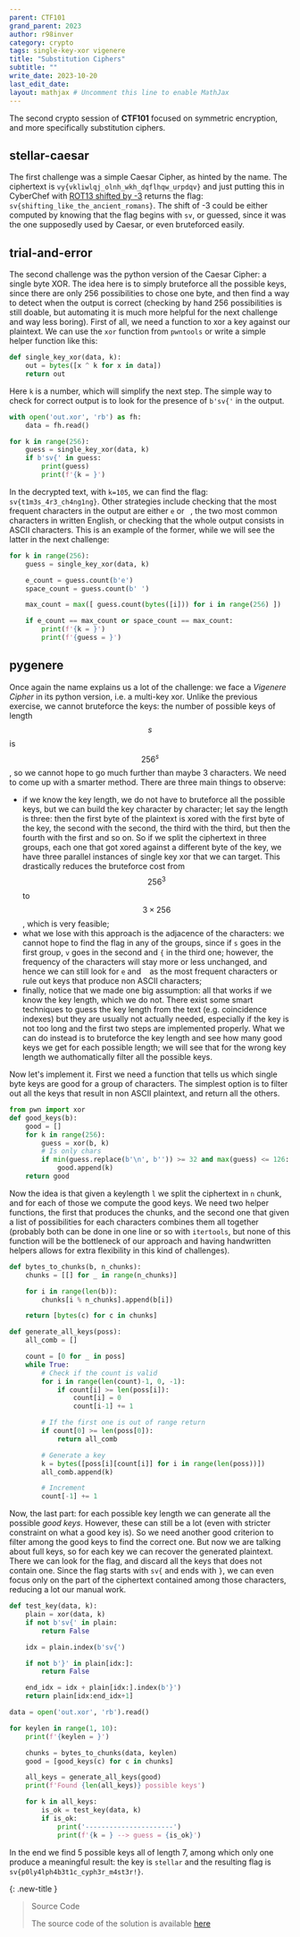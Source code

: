 ```yaml
---
parent: CTF101
grand_parent: 2023
author: r98inver
category: crypto
tags: single-key-xor vigenere
title: "Substitution Ciphers"
subtitle: ""
write_date: 2023-10-20
last_edit_date:
layout: mathjax # Uncomment this line to enable MathJax
---
```


The second crypto session of **CTF101** focused on symmetric encryption, and more specifically substitution ciphers.

## stellar-caesar

The first challenge was a simple Caesar Cipher, as hinted by the name. The ciphertext is `vy{vkliwlqj_olnh_wkh_dqflhqw_urpdqv}` and just putting this in CyberChef with [ROT13 shifted by -3](https://gchq.github.io/CyberChef/#recipe=ROT13(true,true,false,-3)&input=dnl7dmtsaXdscWpfb2xuaF93a2hfZHFmbGhxd191cnBkcXZ9Cg) returns the flag: `sv{shifting_like_the_ancient_romans}`. The shift of -3 could be either computed by knowing that the flag begins with `sv`, or guessed, since it was the one supposedly used by Caesar, or even bruteforced easily.

## trial-and-error

The second challenge was the python version of the Caesar Cipher: a single byte XOR. The idea here is to simply bruteforce all the possible keys, since there are only 256 possibilities to chose one byte, and then find a way to detect when the output is correct (checking by hand 256 possibilities is still doable, but automating it is much more helpful for the next challenge and way less boring). First of all, we need a function to xor a key against our plaintext. We can use the `xor` function from `pwntools` or write a simple helper function like this:

```python
def single_key_xor(data, k):
	out = bytes([x ^ k for x in data])
	return out
```

Here `k` is a number, which will simplify the next step. The simple way to check for correct output is to look for the presence of `b'sv{'` in the output.

```python
with open('out.xor', 'rb') as fh:
	data = fh.read()

for k in range(256):
	guess = single_key_xor(data, k)
	if b'sv{' in guess:
		print(guess)
		print(f'{k = }')
```

In the decrypted text, with `k=105`, we can find the flag: `sv{t1m3s_4r3_ch4ng1ng}`. Other strategies include checking that the most frequent characters in the output are either `e` or ` `, the two most common characters in written English, or checking that the whole output consists in ASCII characters. This is an example of the former, while we will see the latter in the next challenge:

```python
for k in range(256):
	guess = single_key_xor(data, k)

	e_count = guess.count(b'e')
	space_count = guess.count(b' ')

	max_count = max([ guess.count(bytes([i])) for i in range(256) ])

	if e_count == max_count or space_count == max_count:
		print(f'{k = }')
		print(f'{guess = }')
```

## pygenere

Once again the name explains us a lot of the challenge: we face a *Vigenere Cipher* in its python version, i.e. a multi-key xor. Unlike the previous exercise, we cannot bruteforce the keys: the number of possible keys of length $$s$$ is $$256^s$$, so we cannot hope to go much further than maybe 3 characters. We need to come up with a smarter method. There are three main things to observe:

- if we know the key length, we do not have to bruteforce all the possible keys, but we can build the key character by character; let say the length is three: then the first byte of the plaintext is xored with the first byte of the key, the second with the second, the third with the third, but then the fourth with the first and so on. So if we split the ciphertext in three groups, each one that got xored against a different byte of the key, we have three parallel instances of single key xor that we can target. This drastically reduces the bruteforce cost from $$256^3$$ to $$3 \times 256$$, which is very feasible;
- what we lose with this approach is the adjacence of the characters: we cannot hope to find the flag in any of the groups, since if `s` goes in the first group, `v` goes in the second and `{` in the third one; however, the frequency of the characters will stay more or less unchanged, and hence we can still look for `e` and ` ` as the most frequent characters or rule out keys that produce non ASCII characters;
- finally, notice that we made one big assumption: all that works if we know the key length, which we do not. There exist some smart techniques to guess the key length from the text (e.g. coincidence indexes) but they are usually not actually needed, especially if the key is not too long and the first two steps are implemented properly. What we can do instead is to bruteforce the key length and see how many good keys we get for each possible length; we will see that for the wrong key length we authomatically filter all the possible keys.

Now let's implement it. First we need a function that tells us which single byte keys are good for a group of characters. The simplest option is to filter out all the keys that result in non ASCII plaintext, and return all the others.

```python
from pwn import xor
def good_keys(b):
	good = []
	for k in range(256):
		guess = xor(b, k)
		# Is only chars
		if min(guess.replace(b'\n', b'')) >= 32 and max(guess) <= 126:
			good.append(k)
	return good
```

Now the idea is that given a keylength `l` we split the ciphertext in `n` chunk, and for each of those we compute the good keys. We need two helper functions, the first that produces the chunks, and the second one that given a list of possibilities for each characters combines them all together (probably both can be done in one line or so with `itertools`, but none of this function will be the bottleneck of our approach and having handwritten helpers allows for extra flexibility in this kind of challenges).

```python
def bytes_to_chunks(b, n_chunks):
	chunks = [[] for _ in range(n_chunks)]

	for i in range(len(b)):
		chunks[i % n_chunks].append(b[i])

	return [bytes(c) for c in chunks]

def generate_all_keys(poss):
	all_comb = []

	count = [0 for _ in poss]
	while True:
		# Check if the count is valid
		for i in range(len(count)-1, 0, -1):
			if count[i] >= len(poss[i]):
				count[i] = 0
				count[i-1] += 1

		# If the first one is out of range return
		if count[0] >= len(poss[0]):
			return all_comb

		# Generate a key
		k = bytes([poss[i][count[i]] for i in range(len(poss))])
		all_comb.append(k)

		# Increment
		count[-1] += 1
```

Now, the last part: for each possible key length we can generate all the possible *good keys*. However, these can still be a lot (even with stricter constraint on what a good key is). So we need another good criterion to filter among the good keys to find the correct one. But now we are talking about full keys, so for each key we can recover the generated plaintext. There we can look for the flag, and discard all the keys that does not contain one. Since the flag starts with `sv{` and ends with `}`, we can even focus only on the part of the ciphertext contained among those characters, reducing a lot our manual work.

```python
def test_key(data, k):
	plain = xor(data, k)
	if not b'sv{' in plain:
		return False

	idx = plain.index(b'sv{')

	if not b'}' in plain[idx:]:
		return False

	end_idx = idx + plain[idx:].index(b'}')
	return plain[idx:end_idx+1]

data = open('out.xor', 'rb').read()

for keylen in range(1, 10):
	print(f'{keylen = }')

	chunks = bytes_to_chunks(data, keylen)
	good = [good_keys(c) for c in chunks]

	all_keys = generate_all_keys(good)
	print(f'Found {len(all_keys)} possible keys')

	for k in all_keys:
		is_ok = test_key(data, k)
		if is_ok:
			print('----------------------')
			print(f'{k = } --> guess = {is_ok}')
```

In the end we find 5 possible keys all of length 7, among which only one produce a meaningful result: the key is `stellar` and the resulting flag is `sv{p0ly4lph4b3t1c_cyph3r_m4st3r!}`.   

{: .new-title }
> Source Code
>
> The source code of the solution is available [here](https://gist.github.com/r98inver/48a1897f76515fcf06a531936ea86271)